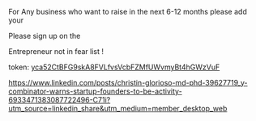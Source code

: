 ---
---

For Any business who want to raise in the next 6-12 months please add your

Please sign up on the

Entrepreneur not in fear list !

token: [yca52CtBFG9skA8FVLfvsVcbFZMfUWvmyBt4hGWzVuF][yca52C]

https://www.linkedin.com/posts/christin-glorioso-md-phd-39627719_y-combinator-warns-startup-founders-to-be-activity-6933471383087722496-C71i?utm_source=linkedin_share&utm_medium=member_desktop_web

[yca52C]: https://explorer.solana.com/address/yca52CtBFG9skA8FVLfvsVcbFZMfUWvmyBt4hGWzVuF?cluster=devnet
